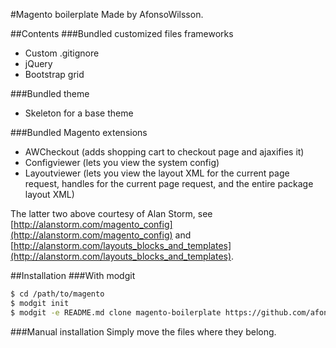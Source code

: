#Magento boilerplate
Made by AfonsoWilsson.

##Contents
###Bundled customized files frameworks
* Custom .gitignore
* jQuery
* Bootstrap grid

###Bundled theme
* Skeleton for a base theme

###Bundled Magento extensions
* AWCheckout (adds shopping cart to checkout page and ajaxifies it)
* Configviewer (lets you view the system config)
* Layoutviewer (lets you view the layout XML for the current page request, handles for the current page request, and the entire package layout XML)

The latter two above courtesy of Alan Storm, see [http://alanstorm.com/magento_config](http://alanstorm.com/magento_config) and [http://alanstorm.com/layouts_blocks_and_templates](http://alanstorm.com/layouts_blocks_and_templates).

##Installation
###With modgit
```bash
$ cd /path/to/magento  
$ modgit init  
$ modgit -e README.md clone magento-boilerplate https://github.com/afonsowilsson/magento-boilerplate.git
```

###Manual installation
Simply move the files where they belong.
